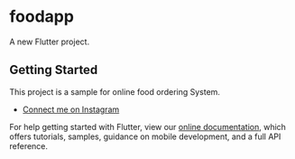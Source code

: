 # foodapp

A new Flutter project.

## Getting Started

This project is a sample for online food ordering System.

- [Connect me on Instagram](https://www.instagram.com/iamvishalsahu/)


For help getting started with Flutter, view our
[online documentation](https://flutter.dev/docs), which offers tutorials,
samples, guidance on mobile development, and a full API reference.
